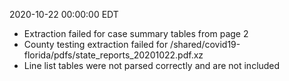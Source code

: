 2020-10-22 00:00:00 EDT


- Extraction failed for case summary tables from page 2
- County testing extraction failed for /shared/covid19-florida/pdfs/state_reports_20201022.pdf.xz
- Line list tables were not parsed correctly and are not included
